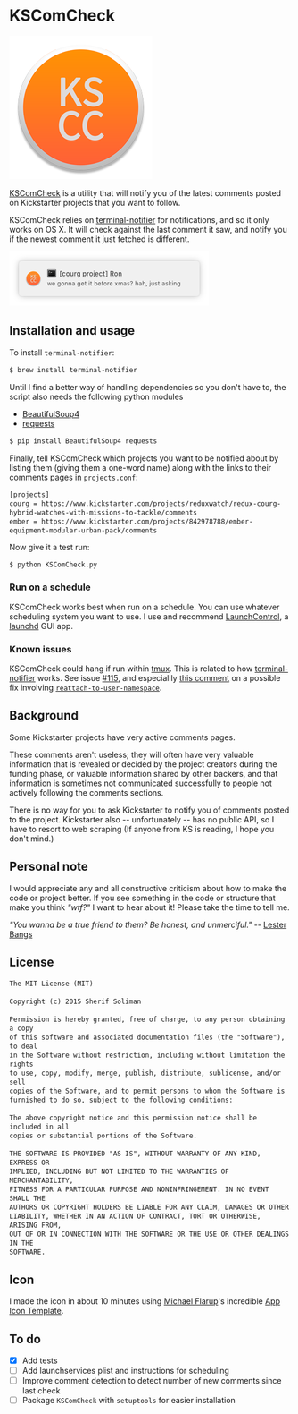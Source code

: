 # KSComCheck

![](kscc.png)

[KSComCheck][] is a utility that will notify you of the latest comments posted on Kickstarter projects that you want to follow.

[KSComCheck]: newurlsoon

KSComCheck relies on [terminal-notifier][] for notifications, and so it only works on OS X. It will check against the last comment it saw, and notify you if the newest comment it just fetched is different.

[terminal-notifier]: https://github.com/julienXX/terminal-notifier

![](screenshot.png)

## Installation and usage

To install `terminal-notifier`:

``` bash
$ brew install terminal-notifier
```

Until I find a better way of handling dependencies so you don't have to, the script also needs the following python modules

- [ BeautifulSoup4 ](http://www.crummy.com/software/BeautifulSoup/)
- [ requests ](http://docs.python-requests.org/en/latest/)

``` bash
$ pip install BeautifulSoup4 requests
```

Finally, tell KSComCheck which projects you want to be notified about by listing them (giving them a one-word name) along with the links to their comments pages in `projects.conf`:

```
[projects]
courg = https://www.kickstarter.com/projects/reduxwatch/redux-courg-hybrid-watches-with-missions-to-tackle/comments
ember = https://www.kickstarter.com/projects/842978788/ember-equipment-modular-urban-pack/comments
```

Now give it a test run:
``` bash
$ python KSComCheck.py
```

### Run on a schedule

KSComCheck works best when run on a schedule. You can use whatever scheduling system you want to use. I use and recommend [LaunchControl][9034-0001], a [launchd](https://developer.apple.com/library/mac/documentation/Darwin/Reference/ManPages/man8/launchd.8.html) GUI app.

[9034-0001]: http://www.soma-zone.com/LaunchControl/ "soma-zone: LaunchControl"


### Known issues

KSComCheck could hang if run within [tmux][5946-0001]. This is related to how [terminal-notifier][] works. See issue [#115](https://github.com/julienXX/terminal-notifier/issues/115), and especiallly [this comment](https://github.com/julienXX/terminal-notifier/issues/115#issuecomment-104214742) on a possible fix involving [`reattach-to-user-namespace`][5946-0002].

[5946-0001]: https://tmux.github.io/ "tmux"
[5946-0002]: https://github.com/ChrisJohnsen/tmux-MacOSX-pasteboard "ChrisJohnsen/tmux-MacOSX-pasteboard · GitHub"


## Background

Some Kickstarter projects have very active comments pages.

These comments aren't useless; they will often have very valuable information that is revealed or decided by the project creators during the funding phase, or valuable information shared by other backers, and that information is sometimes not communicated successfully to people not actively following the comments sections.

There is no way for you to ask Kickstarter to notify you of comments posted to the project. Kickstarter also -- unfortunately -- has no public API, so I have to resort to web scraping (If anyone from KS is reading, I hope you don't mind.)

## Personal note

I would appreciate any and all constructive criticism about how to make the code or project better.
If you see something in the code or structure that make you think _"wtf?"_ I want to hear about it!
Please take the time to tell me.

_"You wanna be a true friend to them? Be honest, and unmerciful."_ -- [Lester Bangs][am]

[am]: http://www.imdb.com/title/tt0181875/

## License

``` text
The MIT License (MIT)

Copyright (c) 2015 Sherif Soliman

Permission is hereby granted, free of charge, to any person obtaining a copy
of this software and associated documentation files (the "Software"), to deal
in the Software without restriction, including without limitation the rights
to use, copy, modify, merge, publish, distribute, sublicense, and/or sell
copies of the Software, and to permit persons to whom the Software is
furnished to do so, subject to the following conditions:

The above copyright notice and this permission notice shall be included in all
copies or substantial portions of the Software.

THE SOFTWARE IS PROVIDED "AS IS", WITHOUT WARRANTY OF ANY KIND, EXPRESS OR
IMPLIED, INCLUDING BUT NOT LIMITED TO THE WARRANTIES OF MERCHANTABILITY,
FITNESS FOR A PARTICULAR PURPOSE AND NONINFRINGEMENT. IN NO EVENT SHALL THE
AUTHORS OR COPYRIGHT HOLDERS BE LIABLE FOR ANY CLAIM, DAMAGES OR OTHER
LIABILITY, WHETHER IN AN ACTION OF CONTRACT, TORT OR OTHERWISE, ARISING FROM,
OUT OF OR IN CONNECTION WITH THE SOFTWARE OR THE USE OR OTHER DEALINGS IN THE
SOFTWARE.
```

## Icon

I made the icon in about 10 minutes using [Michael Flarup][]'s incredible [App Icon Template][].

[Michael Flarup]: http://www.pixelresort.com/
[App Icon Template]: http://appicontemplate.com/

## To do

- [x] Add tests
- [ ] Add launchservices plist and instructions for scheduling
- [ ] Improve comment detection to detect number of new comments since last check
- [ ] Package `KSComCheck` with `setuptools` for easier installation
